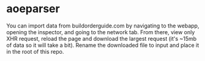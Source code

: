 # aoeparser
You can import data from buildorderguide.com by navigating to the webapp, opening the inspector, and going to the network tab. From there, view only XHR request, reload the page and download the largest request (it's ~15mb of data so it will take a bit). Rename the downloaded file to input and place it in the root of this repo.
